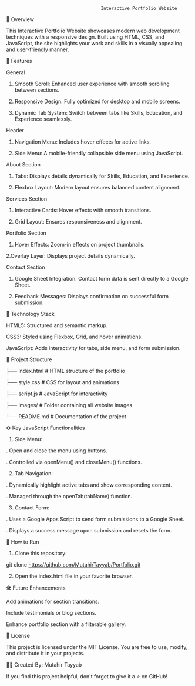                                         Interactive Portfolio Website

🚀 Overview

This Interactive Portfolio Website showcases modern web development techniques with a responsive design. Built using HTML, CSS, and JavaScript, the site highlights your work and skills in a visually appealing and user-friendly manner.

🌟 Features

General

1. Smooth Scroll: Enhanced user experience with smooth scrolling between sections.

2. Responsive Design: Fully optimized for desktop and mobile screens.

3. Dynamic Tab System: Switch between tabs like Skills, Education, and Experience seamlessly.

Header

1. Navigation Menu: Includes hover effects for active links.

2. Side Menu: A mobile-friendly collapsible side menu using JavaScript.

About Section

1. Tabs: Displays details dynamically for Skills, Education, and Experience.

2. Flexbox Layout: Modern layout ensures balanced content alignment.

Services Section

1. Interactive Cards: Hover effects with smooth transitions.

2. Grid Layout: Ensures responsiveness and alignment.

Portfolio Section

1. Hover Effects: Zoom-in effects on project thumbnails.

2.Overlay Layer: Displays project details dynamically.

Contact Section

1. Google Sheet Integration: Contact form data is sent directly to a Google Sheet.

2. Feedback Messages: Displays confirmation on successful form submission.

🔧 Technology Stack

HTML5: Structured and semantic markup.

CSS3: Styled using Flexbox, Grid, and hover animations.

JavaScript: Adds interactivity for tabs, side menu, and form submission.

📁 Project Structure

├── index.html         # HTML structure of the portfolio

├── style.css          # CSS for layout and animations

├── script.js          # JavaScript for interactivity

├── images/            # Folder containing all website images

└── README.md          # Documentation of the project

⚙️ Key JavaScript Functionalities

1. Side Menu:

. Open and close the menu using buttons.

. Controlled via openMenu() and closeMenu() functions.

2. Tab Navigation:

. Dynamically highlight active tabs and show corresponding content.

. Managed through the openTab(tabName) function.

3. Contact Form:

. Uses a Google Apps Script to send form submissions to a Google Sheet.

. Displays a success message upon submission and resets the form.

🚀 How to Run

1. Clone this repository:

git clone https://github.com/MutahirTayyab/Portfolio.git

2. Open the index.html file in your favorite browser.

🛠️ Future Enhancements

Add animations for section transitions.

Include testimonials or blog sections.

Enhance portfolio section with a filterable gallery.

📝 License

This project is licensed under the MIT License. You are free to use, modify, and distribute it in your projects.

👨‍💻 Created By: Mutahir Tayyab

If you find this project helpful, don't forget to give it a ⭐ on GitHub!